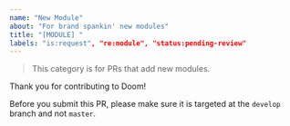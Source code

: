 ```yaml
---
name: "New Module"
about: "For brand spankin' new modules"
title: "[MODULE] "
labels: "is:request", "re:module", "status:pending-review"
---
```


> This category is for PRs that add new modules.

Thank you for contributing to Doom!

Before you submit this PR, please make sure it is targeted at the `develop`
branch and not `master`.

